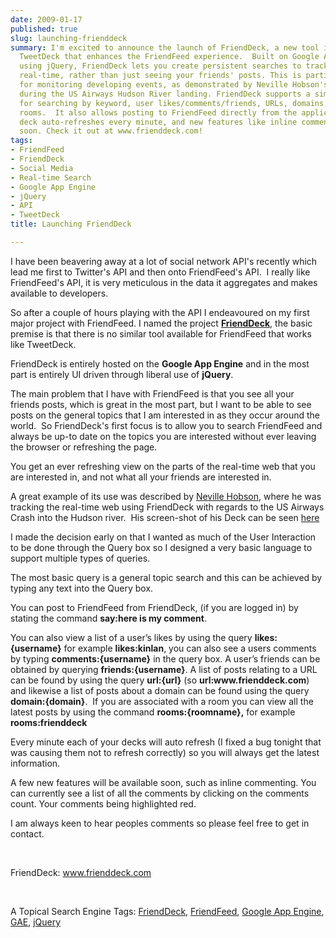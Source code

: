 ```yaml
---
date: 2009-01-17
published: true
slug: launching-frienddeck
summary: I'm excited to announce the launch of FriendDeck, a new tool inspired by
  TweetDeck that enhances the FriendFeed experience.  Built on Google App Engine and
  using jQuery, FriendDeck lets you create persistent searches to track topics in
  real-time, rather than just seeing your friends' posts. This is particularly helpful
  for monitoring developing events, as demonstrated by Neville Hobson's use of FriendDeck
  during the US Airways Hudson River landing. FriendDeck supports a simple query language
  for searching by keyword, user likes/comments/friends, URLs, domains, and FriendFeed
  rooms.  It also allows posting to FriendFeed directly from the application.  Each
  deck auto-refreshes every minute, and new features like inline commenting are coming
  soon. Check it out at www.frienddeck.com!
tags:
- FriendFeed
- FriendDeck
- Social Media
- Real-time Search
- Google App Engine
- jQuery
- API
- TweetDeck
title: Launching FriendDeck

---
```

<p>I have been beavering away at a lot of social network API's recently which lead me first to Twitter's API and then onto FriendFeed's API.  I really like FriendFeed's API, it is very meticulous in the data it aggregates and makes available to developers.</p> <p>So after a couple of hours playing with the API I endeavoured on my first major project with FriendFeed. I named the project <strong><a href="http://www.frienddeck.com">FriendDeck</a></strong>, the basic premise is that there is no similar tool available for FriendFeed that works like TweetDeck.</p> <p>FriendDeck is entirely hosted on the <strong>Google App Engine</strong> and in the most part is entirely UI driven through liberal use of <strong>jQuery</strong>.</p> <p>The main problem that I have with FriendFeed is that you see all your friends posts, which is great in the most part, but I want to be able to see posts on the general topics that I am interested in as they occur around the world.  So FriendDeck's first focus is to allow you to search FriendFeed and always be up-to date on the topics you are interested without ever leaving the browser or refreshing the page.</p> <p>You get an ever refreshing view on the parts of the real-time web that you are interested in, and not what all your friends are interested in.</p> <p>A great example of its use was described by <a href="http://friendfeed.com/neville">Neville Hobson</a>, where he was tracking the real-time web using FriendDeck with regards to the US Airways Crash into the Hudson river.  His screen-shot of his Deck can be seen <a href="http://i.friendfeed.com/3db96c3806e0efcc683d3cfa98803d7f612b2aef">here</a></p> <p>I made the decision early on that I wanted as much of the User Interaction to be done through the Query box so I designed a very basic language to support multiple types of queries.</p> <p>The most basic query is a general topic search and this can be achieved by typing any text into the Query box.</p> <p>You can post to FriendFeed from FriendDeck, (if you are logged in) by stating the command <strong>say:here is my comment</strong>.</p> <p>You can also view a list of a user’s likes by using the query <strong>likes:{username}</strong> for example <strong>likes:kinlan</strong>, you can also see a users comments by typing <strong>comments:{username}</strong> in the query box. A user’s friends can be obtained by querying <strong>friends:{username}</strong>. A list of posts relating to a URL can be found by using the query <strong>url:{url}</strong> (so <strong>url:www.frienddeck.com</strong>) and likewise a list of posts about a domain can be found using the query <strong>domain:{domain}</strong>.  If you are associated with a room you can view all the latest posts by using the command <strong>rooms:{roomname},</strong> for example<strong> rooms:frienddeck</strong>  </p><p>Every minute each of your decks will auto refresh (I fixed a bug tonight that was causing them not to refresh correctly) so you will always get the latest information.  </p><p>A few new features will be available soon, such as inline commenting. You can currently see a list of all the comments by clicking on the comments count. Your comments being highlighted red.  </p><p>I am always keen to hear peoples comments so please feel free to get in contact.</p> <p> </p> <p>FriendDeck: <a href="http://www.frienddeck.com">www.frienddeck.com</a></p> <p> </p> <div class="wlWriterSmartContent" style="padding-right: 0px; display: inline; padding-left: 0px; float: none; padding-bottom: 0px; margin: 0px; padding-top: 0px;">A Topical Search Engine Tags: <a href="http://www.atopical.com/FriendDeck" rel="tag">FriendDeck</a>, <a href="http://www.atopical.com/FriendFeed" rel="tag">FriendFeed</a>, <a href="http://www.atopical.com/Google%20App%20Engine" rel="tag">Google App Engine</a>, <a href="http://www.atopical.com/GAE" rel="tag">GAE</a>, <a href="http://www.atopical.com/jQuery" rel="tag">jQuery</a>
</div>  

